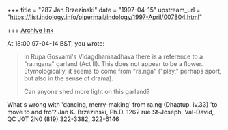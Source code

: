 +++
title = "287 Jan Brzezinski"
date = "1997-04-15"
upstream_url = "https://list.indology.info/pipermail/indology/1997-April/007804.html"

+++
[Archive link](https://list.indology.info/pipermail/indology/1997-April/007804.html)

At 18:00 97-04-14 BST, you wrote:
>In Rupa Gosvami's Vidagdhamaadhava there is a reference to a "ra.ngana"
>garland (Act II). This does not appear to be a flower. Etymologically, it
>seems to come from "ra.nga" ("play," perhaps sport, but also in the sense
>of drama). 
>
>Can anyone shed more light on this garland?
>

What's wrong with 'dancing, merry-making' from ra.ng (Dhaatup. iv.33) 'to
move to and fro'?
Jan K. Brzezinski, Ph.D.
1262 rue St-Joseph, Val-David, QC J0T 2N0
(819) 322-3382, 322-6146





